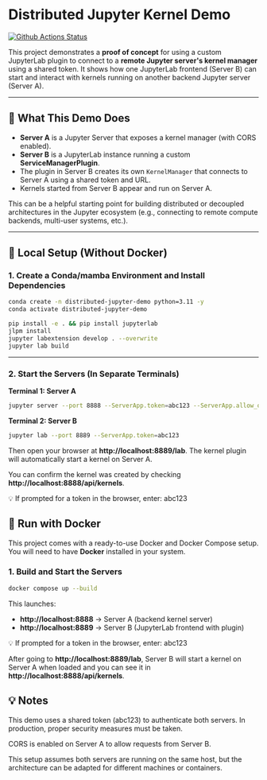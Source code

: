 # Distributed Jupyter Kernel Demo

[![Github Actions Status](https://github.com/QuantStack/distributed-jupyter-demo/workflows/Build/badge.svg)](https://github.com/QuantStack/distributed-jupyter-demo/actions/workflows/build.yml)

This project demonstrates a **proof of concept** for using a custom JupyterLab plugin to connect to a **remote Jupyter server's kernel manager** using a shared token. It shows how one JupyterLab frontend (Server B) can start and interact with kernels running on another backend Jupyter server (Server A).

---

## 🧩 What This Demo Does

- **Server A** is a Jupyter Server that exposes a kernel manager (with CORS enabled).
- **Server B** is a JupyterLab instance running a custom **ServiceManagerPlugin**.
- The plugin in Server B creates its own `KernelManager` that connects to Server A using a shared token and URL.
- Kernels started from Server B appear and run on Server A.

This can be a helpful starting point for building distributed or decoupled architectures in the Jupyter ecosystem (e.g., connecting to remote compute backends, multi-user systems, etc.).

---

## 🔧 Local Setup (Without Docker)

### 1. Create a Conda/mamba Environment and Install Dependencies

```bash
conda create -n distributed-jupyter-demo python=3.11 -y
conda activate distributed-jupyter-demo

pip install -e . && pip install jupyterlab
jlpm install
jupyter labextension develop . --overwrite
jupyter lab build

```

---

### 2. Start the Servers (In Separate Terminals)

**Terminal 1: Server A**

```bash
jupyter server --port 8888 --ServerApp.token=abc123 --ServerApp.allow_origin='http://localhost:8889'
```

**Terminal 2: Server B**

```bash
jupyter lab --port 8889 --ServerApp.token=abc123
```

Then open your browser at **http://localhost:8889/lab**. The kernel plugin will automatically start a kernel on Server A.

You can confirm the kernel was created by checking **http://localhost:8888/api/kernels**.

💡 If prompted for a token in the browser, enter: abc123

## 🐳 Run with Docker

This project comes with a ready-to-use Docker and Docker Compose setup.
You will need to have **Docker** installed in your system.

### 1. Build and Start the Servers

```bash
docker compose up --build
```

This launches:

- **http://localhost:8888** → Server A (backend kernel server)
- **http://localhost:8889** → Server B (JupyterLab frontend with plugin)

💡 If prompted for a token in the browser, enter: abc123

After going to **http://localhost:8889/lab**, Server B will start a kernel on Server A when loaded and you can see it in **http://localhost:8888/api/kernels**.

## 💡 Notes

This demo uses a shared token (abc123) to authenticate both servers. In production, proper security measures must be taken.

CORS is enabled on Server A to allow requests from Server B.

This setup assumes both servers are running on the same host, but the architecture can be adapted for different machines or containers.
